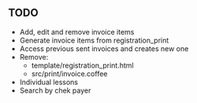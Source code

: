 ## TODO

- Add, edit and remove invoice items
- Generate invoice items from registration_print
- Access previous sent invoices and creates new one
- Remove:
  - template/registration_print.html
  - src/print/invoice.coffee
- Individual lessons
- Search by chek payer
